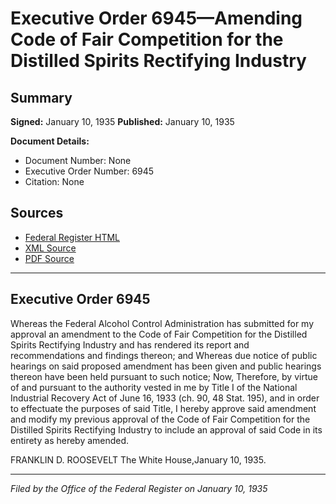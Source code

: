 # Executive Order 6945—Amending Code of Fair Competition for the Distilled Spirits Rectifying Industry

## Summary

**Signed:** January 10, 1935
**Published:** January 10, 1935

**Document Details:**
- Document Number: None
- Executive Order Number: 6945
- Citation: None

## Sources
- [Federal Register HTML](https://www.presidency.ucsb.edu/documents/executive-order-6945-amending-code-fair-competition-for-the-distilled-spirits-rectifying)
- [XML Source](None)
- [PDF Source](None)

---

## Executive Order 6945

Whereas the Federal Alcohol Control Administration has submitted for my approval an amendment to the Code of Fair Competition for the Distilled Spirits Rectifying Industry and has rendered its report and recommendations and findings thereon; and
Whereas due notice of public hearings on said proposed amendment has been given and public hearings thereon have been held pursuant to such notice;
Now, Therefore, by virtue of and pursuant to the authority vested in me by Title I of the National Industrial Recovery Act of June 16, 1933 (ch. 90, 48 Stat. 195), and in order to effectuate the purposes of said Title, I hereby approve said amendment and modify my previous approval of the Code of Fair Competition for the Distilled Spirits Rectifying Industry to include an approval of said Code in its entirety as hereby amended.

FRANKLIN D. ROOSEVELT
The White House,January 10, 1935.

---

*Filed by the Office of the Federal Register on January 10, 1935*
